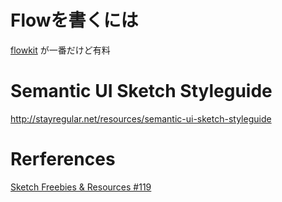 
# Flowを書くには

[flowkit](https://sketchflowkit.com/) が一番だけど有料

# Semantic UI Sketch Styleguide

<http://stayregular.net/resources/semantic-ui-sketch-styleguide>

# Rerferences
[Sketch Freebies & Resources #119](https://medium.com/@sketchrepo/sketch-freebies-resources-119-d5670752ae3c)
